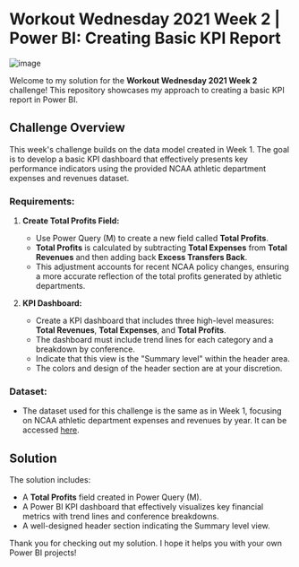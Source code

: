 # Workout Wednesday 2021 Week 2 | Power BI: Creating Basic KPI Report

![image](https://github.com/user-attachments/assets/848b1cb0-b18f-46c2-a039-e2bd90f683b7)


Welcome to my solution for the **Workout Wednesday 2021 Week 2** challenge! This repository showcases my approach to creating a basic KPI report in Power BI.

## Challenge Overview

This week's challenge builds on the data model created in Week 1. The goal is to develop a basic KPI dashboard that effectively presents key performance indicators using the provided NCAA athletic department expenses and revenues dataset.

### Requirements:
1. **Create Total Profits Field:**
   - Use Power Query (M) to create a new field called **Total Profits**.
   - **Total Profits** is calculated by subtracting **Total Expenses** from **Total Revenues** and then adding back **Excess Transfers Back**.
   - This adjustment accounts for recent NCAA policy changes, ensuring a more accurate reflection of the total profits generated by athletic departments.

2. **KPI Dashboard:**
   - Create a KPI dashboard that includes three high-level measures: **Total Revenues**, **Total Expenses**, and **Total Profits**.
   - The dashboard must include trend lines for each category and a breakdown by conference.
   - Indicate that this view is the "Summary level" within the header area.
   - The colors and design of the header section are at your discretion.

### Dataset:
- The dataset used for this challenge is the same as in Week 1, focusing on NCAA athletic department expenses and revenues by year. It can be accessed [here](https://data.world/jbaucke/2021-w1-power-bi-wow-ncaa-financials).

## Solution

The solution includes:
- A **Total Profits** field created in Power Query (M).
- A Power BI KPI dashboard that effectively visualizes key financial metrics with trend lines and conference breakdowns.
- A well-designed header section indicating the Summary level view.

Thank you for checking out my solution. I hope it helps you with your own Power BI projects!
